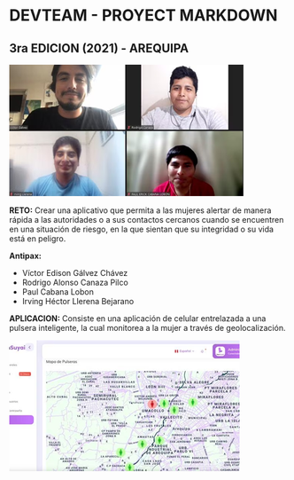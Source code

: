 # DEVTEAM - PROYECT MARKDOWN
## 3ra EDICION (2021) - AREQUIPA
![Ganadores de la hackaton](../proyecto/IMG/tercera_edicion.png)

**RETO:** Crear una aplicativo que permita a las mujeres alertar de manera rápida a las autoridades o a sus contactos cercanos cuando se encuentren en una situación de riesgo, en la que sientan que su integridad o su vida está en peligro.

**Antipax:**

* Víctor Edison Gálvez Chávez
* Rodrigo Alonso Canaza Pilco
* Paul Cabana Lobon
* Irving Héctor Llerena Bejarano

**APLICACION:** Consiste en una aplicación de celular entrelazada a una pulsera inteligente, la cual monitorea a la mujer a través de geolocalización. 

![Resultado en el mapa](../proyecto/IMG/mapa.png)
